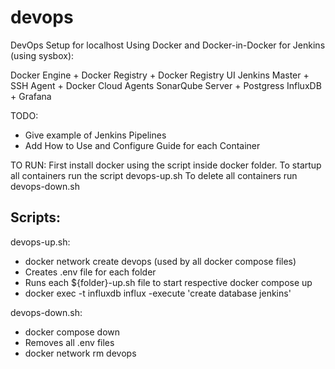 # devops
DevOps Setup for localhost
Using Docker and Docker-in-Docker for Jenkins (using sysbox):

Docker Engine + Docker Registry + Docker Registry UI
Jenkins Master + SSH Agent + Docker Cloud Agents
SonarQube Server + Postgress
InfluxDB + Grafana

TODO: 
- Give example of Jenkins Pipelines
- Add How to Use and Configure Guide for each Container

TO RUN:
First install docker using the script inside docker folder. 
To startup all containers run the script devops-up.sh
To delete all containers run devops-down.sh


## Scripts:

devops-up.sh:
- docker network create devops (used by all docker compose files)
- Creates .env file for each folder
- Runs each ${folder}-up.sh file to start respective docker compose up
- docker exec -t influxdb influx -execute 'create database jenkins'

devops-down.sh:
- docker compose down
- Removes all .env files
- docker network rm devops